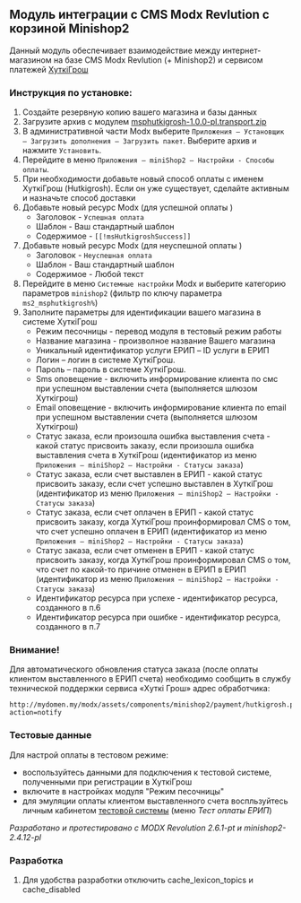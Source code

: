 ## Модуль интеграции с CMS Modx Revlution с корзиной Minishop2

Данный модуль обеспечивает взаимодействие между интернет-магазином на базе CMS Modx Revlution (+ Minishop2) и сервисом платежей [ХуткiГрош](https://hutkigrosh.by)
  
### Инструкция по установке:
1. Создайте резервную копию вашего магазина и базы данных
2. Загрузите архив с модулем [msphutkigrosh-1.0.0-pl.transport.zip](https://github.com/esasby/hgrosh/blob/master/CMS/Plugins/Modx/Minishop2/msphutkigrosh-1.0.0-pl.transport.zip)
3. В административной части Modx выберите `Приложения — Установщик — Загрузить дополнения — Загрузить пакет`. Выберите архив и нажмите `Установить`.
4. Перейдите в меню `Приложения — miniShop2 — Настройки - Способы оплаты`.
5. При необходимости добавьте новый способ оплаты с именем ХуткiГрош (Hutkigrosh). Если он уже существует, сделайте активным и назначьте способ доставки
6. Добавьте новый ресурс Modx (для успешной оплаты )
    * Заголовок - `Успешная оплата`
    * Шаблон - Ваш стандартный шаблон
    * Содержимое - `[[!msHutkigroshSuccess]]`
7. Добавьте новый ресурс Modx (для неуспешной оплаты )
    * Заголовок - `Неуспешная оплата`
    * Шаблон - Ваш стандартный шаблон
    * Содержимое - Любой текст      
8. Перейдите в меню `Системные настройки` Modx и выберите категорию параметров `minishop2` (фильтр по ключу параметра `ms2_msphutkigrosh%`) 
9. Заполните параметры для идентификации вашего магазина в системе ХуткiГрош
    * Режим песочницы - перевод модуля в тестовый режим работы
    * Название магазина - произволное название Вашего магазина 
    * Уникальный идентификатор услуги ЕРИП – ID услуги в ЕРИП
    * Логин – логин в системе ХуткiГрош.
    * Пароль – пароль в системе ХуткiГрош.
    * Sms оповещение - включить информирование клиента по смс при успешном выставлении счета (выполняется шлюзом Хуткiгрош)
    * Email оповещение - включить информирование клиента по email при успешном выставлении счета (выполняется шлюзом Хуткiгрош)
    * Статус заказа, если произошла ошибка выставления счета - какой статус присвоить заказу, если произошла ошибка выставления счета
    в ХуткiГрош (идентификатор из меню `Приложения — miniShop2 — Настройки - Статусы заказа`)
    * Статус заказа, если счет выставлен в ЕРИП  - какой статус присвоить заказу, если счет успешно выставлен в ХуткiГрош (идентификатор из меню `Приложения — miniShop2 — Настройки - Статусы заказа`)
    * Статус заказа, если счет оплачен в ЕРИП - какой статус присвоить заказу, когда ХуткiГрош проинформировал CMS о том,
    что счет успешно оплачен в ЕРИП (идентификатор из меню `Приложения — miniShop2 — Настройки - Статусы заказа`)
    * Статус заказа, если счет отменен в ЕРИП - какой статус присвоить заказу, когда ХуткiГрош проинформировал CMS о том,
    что счет по какой-то причине отменен в ЕРИП в ЕРИП (идентификатор из меню `Приложения — miniShop2 — Настройки - Статусы заказа`)           
    * Идентификатор ресурса при успехе - идентификатор ресурса, созданного в п.6
    * Идентификатор ресурса при ошибке - идентификатор ресурса, созданного в п.7

### Внимание!
Для автоматического обновления статуса заказа (после оплаты клиентом выставленного в ЕРИП счета) необходимо сообщить в службу технической поддержки сервиса «Хуткi Грош» адрес обработчика:
```
http://mydomen.my/modx/assets/components/minishop2/payment/hutkigrosh.php?action=notify
```

### Тестовые данные
Для настрой оплаты в тестовом режиме:
 * воспользуйтесь данными для подключения к тестовой системе, полученными при регистрации в ХуткiГрош
 * включите в настройках модуля "Режим песочницы" 
 * для эмуляции оплаты клиентом выставленного счета воспльзуйтесь личным кабинетом [тестовой системы](https://trial.hgrosh.by) (меню _Тест оплаты ЕРИП_)

_Разработано и протестировано с MODX Revolution 2.6.1-pt и minishop2-2.4.12-pl_

### Разработка
1. Для удобства разработки отключить cache_lexicon_topics и cache_disabled
